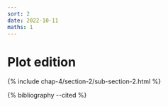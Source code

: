 ```yaml
---
sort: 2
date: 2022-10-11
maths: 1
---
```


# Plot edition

{% include chap-4/section-2/sub-section-2.html %}

{% bibliography --cited %}

